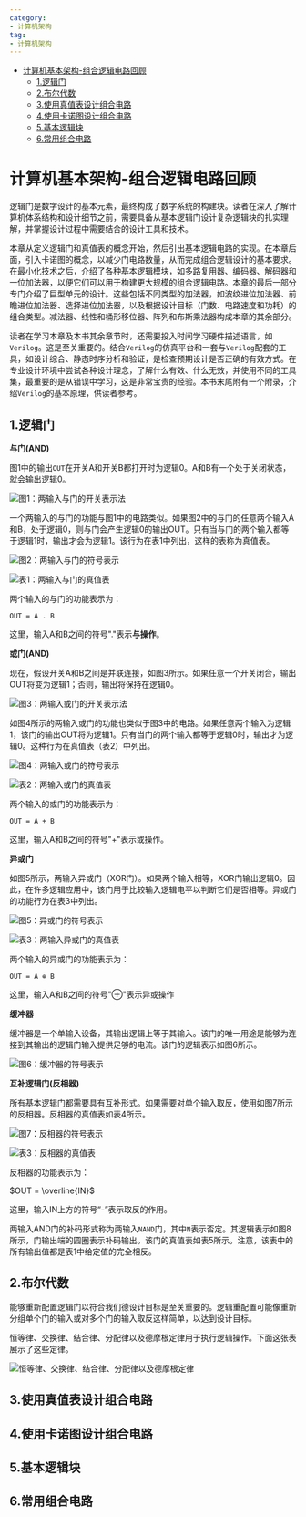 ```yaml
---
category: 
- 计算机架构
tag:
- 计算机架构
---
```


- [计算机基本架构-组合逻辑电路回顾](#计算机基本架构-组合逻辑电路回顾)
  - [1.逻辑门](#1逻辑门)
  - [2.布尔代数](#2布尔代数)
  - [3.使用真值表设计组合电路](#3使用真值表设计组合电路)
  - [4.使用卡诺图设计组合电路](#4使用卡诺图设计组合电路)
  - [5.基本逻辑块](#5基本逻辑块)
  - [6.常用组合电路](#6常用组合电路)


# 计算机基本架构-组合逻辑电路回顾

逻辑门是数字设计的基本元素，最终构成了数字系统的构建块。读者在深入了解计算机体系结构和设计细节之前，需要具备从基本逻辑门设计复杂逻辑块的扎实理解，并掌握设计过程中需要结合的设计工具和技术。

本章从定义逻辑门和真值表的概念开始，然后引出基本逻辑电路的实现。在本章后面，引入卡诺图的概念，以减少门电路数量，从而完成组合逻辑设计的基本要求。在最小化技术之后，介绍了各种基本逻辑模块，如多路复用器、编码器、解码器和一位加法器，以便它们可以用于构建更大规模的组合逻辑电路。本章的最后一部分专门介绍了巨型单元的设计。这些包括不同类型的加法器，如波纹进位加法器、前瞻进位加法器、选择进位加法器，以及根据设计目标（门数、电路速度和功耗）的组合类型。减法器、线性和桶形移位器、阵列和布斯乘法器构成本章的其余部分。

读者在学习本章及本书其余章节时，还需要投入时间学习硬件描述语言，如```Verilog```。这是至关重要的。结合```Verilog```的仿真平台和一套与```Verilog```配套的工具，如设计综合、静态时序分析和验证，是检查预期设计是否正确的有效方式。在专业设计环境中尝试各种设计理念，了解什么有效、什么无效，并使用不同的工具集，最重要的是从错误中学习，这是非常宝贵的经验。本书末尾附有一个附录，介绍```Verilog```的基本原理，供读者参考。

## 1.逻辑门

**与门(AND)**

图1中的输出```OUT```在开关A和开关B都打开时为逻辑0。A和B有一个处于关闭状态，就会输出逻辑0。

![图1：两输入与门的开关表示法](https://raw.githubusercontent.com/zgjsxx/static-img-repo/main/blog/computer-base/Fundamentals-of-Computer-Architecture-and-Design/1/fig-1-switch-representation-of-two-input-AND-gate.png)

一个两输入的与门的功能与图1中的电路类似。如果图2中的与门的任意两个输入A和B，处于逻辑0，则与门会产生逻辑0的输出OUT。只有当与门的两个输入都等于逻辑1时，输出才会为逻辑1。该行为在表1中列出，这样的表称为真值表。

![图2：两输入与门的符号表示](https://raw.githubusercontent.com/zgjsxx/static-img-repo/main/blog/computer-base/Fundamentals-of-Computer-Architecture-and-Design/1/fig-2-two-input-AND-gate-symbol.png)

![表1：两输入与门的真值表](https://raw.githubusercontent.com/zgjsxx/static-img-repo/main/blog/computer-base/Fundamentals-of-Computer-Architecture-and-Design/1/tbl-1-two-input-AND-gate-truth-table.png)

两个输入的与门的功能表示为：

```shell
OUT = A . B
```

这里，输入A和B之间的符号"."表示**与操作**。

**或门(AND)**

现在，假设开关A和B之间是并联连接，如图3所示。如果任意一个开关闭合，输出OUT将变为逻辑1；否则，输出将保持在逻辑0。

![图3：两输入或门的开关表示法](https://raw.githubusercontent.com/zgjsxx/static-img-repo/main/blog/computer-base/Fundamentals-of-Computer-Architecture-and-Design/1/fig-3-switch-representation-of-two-input-OR-gate.png)

如图4所示的两输入或门的功能也类似于图3中的电路。如果任意两个输入为逻辑1，该门的输出OUT将为逻辑1。只有当门的两个输入都等于逻辑0时，输出才为逻辑0。这种行为在真值表（表2）中列出。

![图4：两输入或门的符号表示](https://raw.githubusercontent.com/zgjsxx/static-img-repo/main/blog/computer-base/Fundamentals-of-Computer-Architecture-and-Design/1/fig-4-two-input-OR-gate-symbol.png)

![表2：两输入或门的真值表](https://raw.githubusercontent.com/zgjsxx/static-img-repo/main/blog/computer-base/Fundamentals-of-Computer-Architecture-and-Design/1/tbl2-two-input-or-gate-truth-table.png)

两个输入的或门的功能表示为：

```shell
OUT = A + B
```

这里，输入A和B之间的符号"+"表示或操作。

**异或门**

如图5所示，两输入异或门（XOR门）。如果两个输入相等，XOR门输出逻辑0。因此，在许多逻辑应用中，该门用于比较输入逻辑电平以判断它们是否相等。异或门的功能行为在表3中列出。

![图5：异或门的符号表示](https://raw.githubusercontent.com/zgjsxx/static-img-repo/main/blog/computer-base/Fundamentals-of-Computer-Architecture-and-Design/1/fig-5-two-input-XOR-gate-symbol.png)

![表3：两输入异或门的真值表](https://raw.githubusercontent.com/zgjsxx/static-img-repo/main/blog/computer-base/Fundamentals-of-Computer-Architecture-and-Design/1/tbl3-two-input-XOR-gate-truth-table.png)

两个输入的异或门的功能表示为：

```shell
OUT = A ⊕ B
```

这里，输入A和B之间的符号"⊕"表示异或操作

**缓冲器**

缓冲器是一个单输入设备，其输出逻辑上等于其输入。该门的唯一用途是能够为连接到其输出的逻辑门输入提供足够的电流。该门的逻辑表示如图6所示。

![图6：缓冲器的符号表示](https://raw.githubusercontent.com/zgjsxx/static-img-repo/main/blog/computer-base/Fundamentals-of-Computer-Architecture-and-Design/1/fig-6-buffer-symbol.png)

**互补逻辑门(反相器)**

所有基本逻辑门都需要具有互补形式。如果需要对单个输入取反，使用如图7所示的反相器。反相器的真值表如表4所示。

![图7：反相器的符号表示](https://raw.githubusercontent.com/zgjsxx/static-img-repo/main/blog/computer-base/Fundamentals-of-Computer-Architecture-and-Design/1/fig-7-inverter-symbol.png)

![表3：反相器的真值表](https://raw.githubusercontent.com/zgjsxx/static-img-repo/main/blog/computer-base/Fundamentals-of-Computer-Architecture-and-Design/1/tbl-4-inverter-truth-table.png)

反相器的功能表示为：

$OUT = \overline{IN}$

这里，输入IN上方的符号“-”表示取反的作用。

两输入AND门的补码形式称为两输入```NAND```门，其中```N```表示否定。其逻辑表示如图8所示，门输出端的圆圈表示补码输出。该门的真值表如表5所示。注意，该表中的所有输出值都是表1中给定值的完全相反。


## 2.布尔代数

能够重新配置逻辑门以符合我们德设计目标是至关重要的。逻辑重配置可能像重新分组单个门的输入或对多个门的输入取反这样简单，以达到设计目标。

恒等律、交换律、结合律、分配律以及德摩根定律用于执行逻辑操作。下面这张表展示了这些定律。

![恒等律、交换律、结合律、分配律以及德摩根定律 ](https://raw.githubusercontent.com/zgjsxx/static-img-repo/main/blog/computer-base/Fundamentals-of-Computer-Architecture-and-Design/1/algebra.png)


## 3.使用真值表设计组合电路

## 4.使用卡诺图设计组合电路

## 5.基本逻辑块

## 6.常用组合电路